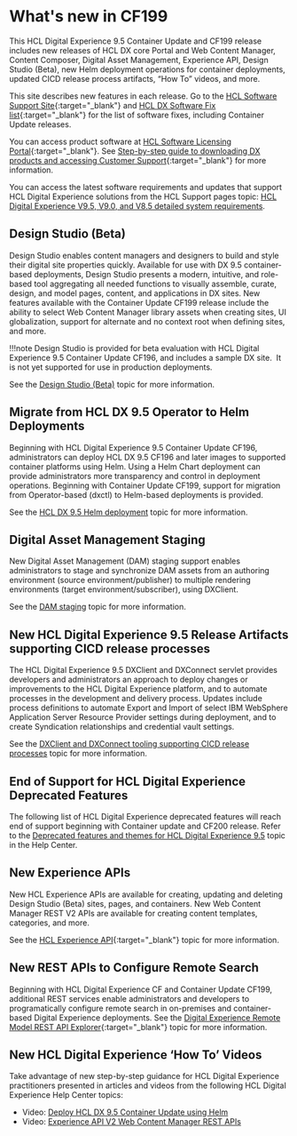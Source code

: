 # What's new in CF199

This HCL Digital Experience 9.5 Container Update and CF199 release includes new releases of HCL DX core Portal and Web Content Manager, Content Composer, Digital Asset Management, Experience API, Design Studio \(Beta\), new Helm deployment operations for container deployments, updated CICD release process artifacts, “How To” videos, and more.

This site describes new features in each release. Go to the [HCL Software Support Site](https://support.hcltechsw.com/csm?id=kb_article&sysparm_article=KB0013939&sys_kb_id=9bd40c1f1bbf5cd0534c4159cc4bcbbd#CF17){:target="_blank"} and [HCL DX Software Fix list](https://support.hcltechsw.com/csm?id=kb_article&sysparm_article=KB0013939&sys_kb_id=519ebc84db1c341055f38d6d13961959){:target="_blank"} for the list of software fixes, including Container Update releases. 

You can access product software at [HCL Software Licensing Portal](https://www.hcltech.com/software/support/release){:target="_blank"}. See [Step-by-step guide to downloading DX products and accessing Customer Support](https://support.hcltechsw.com/csm?id=kb_article&sysparm_article=KB0077878&sys_kb_id=2cde06a31b885494c48197d58d4bcbe2){:target="_blank"} for more information.

You can access the latest software requirements and updates that support HCL Digital Experience solutions from the HCL Support pages topic: [HCL Digital Experience V9.5, V9.0, and V8.5 detailed system requirements](https://support.hcltechsw.com/csm?id=kb_article&sysparm_article=KB0013514&sys_kb_id=17d6296a1b5df34077761fc58d4bcb03).

## Design Studio \(Beta\)

Design Studio enables content managers and designers to build and style their digital site properties quickly. Available for use with DX 9.5 container-based deployments, Design Studio presents a modern, intuitive, and role-based tool aggregating all needed functions to visually assemble, curate, design, and model pages, content, and applications in DX sites. New features available with the Container Update CF199 release include the ability to select Web Content Manager library assets when creating sites, UI globalization, support for alternate and no context root when defining sites, and more.

!!!note
    Design Studio is provided for beta evaluation with HCL Digital Experience 9.5 Container Update CF196, and includes a sample DX site.  It is not yet supported for use in production deployments.

See the [Design Studio \(Beta\)](../../productfeatures/design_studio/index.md) topic for more information. 

## Migrate from HCL DX 9.5 Operator to Helm Deployments

Beginning with HCL Digital Experience 9.5 Container Update CF196, administrators can deploy HCL DX 9.5 CF196 and later images to supported container platforms using Helm. Using a Helm Chart deployment can provide administrators more transparency and control in deployment operations. Beginning with Container Update CF199, support for migration from Operator-based \(dxctl\) to Helm-based deployments is provided.

See the [HCL DX 9.5 Helm deployment](../../platform/kubernetes/operator-migration/operator_migration_preparation.md) topic for more information.

## Digital Asset Management Staging

New Digital Asset Management \(DAM\) staging support enables administrators to stage and synchronize DAM assets from an authoring environment \(source environment/publisher\) to multiple rendering environments \(target environment/subscriber\), using DXClient.

See the [DAM staging](../../productfeatures/digital_asset_mgmt/staging_dam/dam_subscription_staging.md) topic for more information.

## New HCL Digital Experience 9.5 Release Artifacts supporting CICD release processes

The HCL Digital Experience 9.5 DXClient and DXConnect servlet provides developers and administrators an approach to deploy changes or improvements to the HCL Digital Experience platform, and to automate processes in the development and delivery process. Updates include process definitions to automate Export and Import of select IBM WebSphere Application Server Resource Provider settings during deployment, and to create Syndication relationships and credential vault settings.

See the [DXClient and DXConnect tooling supporting CICD release processes](../../platform/administration/DXClient/dxclient.md) topic for more information.

## End of Support for HCL Digital Experience Deprecated Features

The following list of HCL Digital Experience deprecated features will reach end of support beginning with Container update and CF200 release. Refer to the [Deprecated features and themes for HCL Digital Experience 9.5](../deprecated_features.md) topic in the Help Center.

## New Experience APIs

New HCL Experience APIs are available for creating, updating and deleting Design Studio \(Beta\) sites, pages, and containers. New Web Content Manager REST V2 APIs are available for creating content templates, categories, and more.

See the [HCL Experience API](https://help.hcltechsw.com/digital-experience/9.5/open_api/openapi_overview.html){:target="_blank"}<!-- (../open_api/openapi_overview.md) --> topic for more information.

## New REST APIs to Configure Remote Search

Beginning with HCL Digital Experience CF and Container Update CF199, additional REST services enable administrators and developers to programatically configure remote search in on-premises and container-based Digital Experience deployments. See the [Digital Experience Remote Model REST API Explorer](https://help.hcltechsw.com/digital-experience/9.5/dev/remote_model_rest_api.html){:target="_blank"}<!-- (../design/api/remote_model_rest_api.md) --> topic for more information.

## New HCL Digital Experience ‘How To’ Videos

Take advantage of new step-by-step guidance for HCL Digital Experience practitioners presented in articles and videos from the following HCL Digital Experience Help Center topics:

-   Video: [Deploy HCL DX 9.5 Container Update using Helm](../../platform/kubernetes/deployment/helm_deployment.md)
-   Video: [Experience API V2 Web Content Manager REST APIs](https://help.hcltechsw.com/digital-experience/9.5/open_api/openapi_overview.html)

<!-- ???info "Related information:"
    - [HCL Experience API](../open_api/openapi_overview.md)
    - [Configure Remote Search using REST APIs](../containerization/REST_APIs_remote_search.md)

     -->